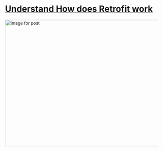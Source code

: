 # [Understand How does Retrofit work](https://medium.com/mindorks/understand-how-does-retrofit-work-c9e264131f4a)
<img alt="Image for post" class="vf wr t u v hr aj c" width="931" height="415" src="https://miro.medium.com/max/931/1*LSeA2e6nf6FezMDtHKmO7g.png" srcset="https://miro.medium.com/max/276/1*LSeA2e6nf6FezMDtHKmO7g.png 276w, https://miro.medium.com/max/552/1*LSeA2e6nf6FezMDtHKmO7g.png 552w, https://miro.medium.com/max/640/1*LSeA2e6nf6FezMDtHKmO7g.png 640w, https://miro.medium.com/max/700/1*LSeA2e6nf6FezMDtHKmO7g.png 700w" sizes="700px">

